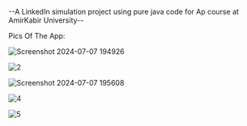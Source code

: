 --A LinkedIn simulation project using pure java code for Ap course at AmirKabir University--

Pics Of The App:

![Screenshot 2024-07-07 194926](https://github.com/hiiambobby/Linkedin_AP_project/assets/129901353/1f1f2998-1eab-403c-84e9-ca2749305c22)

![2](https://github.com/hiiambobby/Linkedin_AP_project/assets/129901353/c27fcefe-cb63-4943-9ecb-8f0f46d6c20e)

![Screenshot 2024-07-07 195608](https://github.com/hiiambobby/Linkedin_AP_project/assets/129901353/74cac20f-7d94-4f28-9cf7-ddf687074709)

![4](https://github.com/hiiambobby/Linkedin_AP_project/assets/129901353/812cfd8c-233a-4bb1-b3a3-e9df3368e4b6)

![5](https://github.com/hiiambobby/Linkedin_AP_project/assets/129901353/cbb66988-15e7-498f-891a-6000ebf32588)
